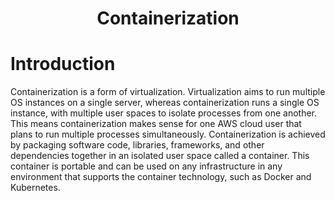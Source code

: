 <h1 align="center"> Containerization <h1>

# Introduction
  Containerization is a form of virtualization. Virtualization aims to run multiple OS instances on a single server, whereas containerization runs a single   OS instance, with multiple user spaces to isolate processes from one another. This means containerization makes sense for one AWS cloud user that plans     to run multiple processes simultaneously. Containerization is achieved by packaging software code, libraries, frameworks, and other dependencies together   in an isolated user space called a container. This container is portable and can be used on any infrastructure in any environment that supports the         container technology, such as Docker and Kubernetes.

